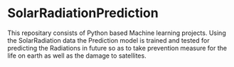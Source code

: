 # SolarRadiationPrediction 
This repositary consists of Python based Machine learning projects. Using the SolarRadiation data the Prediction model is trained and tested for predicting the Radiations in future so as to take prevention measure for the life on earth as well as the
damage to satellites.
